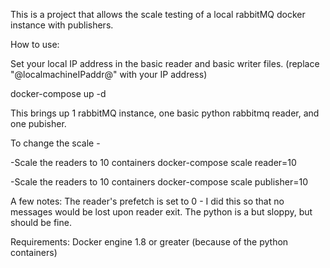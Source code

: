 This is a project that allows the scale testing of a local rabbitMQ docker instance with publishers.

How to use:

Set your local IP address in the basic reader and basic writer files.
(replace "@localmachineIPaddr@" with your IP address)

docker-compose up -d

This brings up 1 rabbitMQ instance, one basic python rabbitmq reader, and one pubisher.

To change the scale -

-Scale the readers to 10 containers
docker-compose scale reader=10

-Scale the readers to 10 containers
docker-compose scale publisher=10

A few notes:
The reader's prefetch is set to 0 - I did this so that no messages would be lost upon reader exit.
The python is a but sloppy, but should be fine.

Requirements:
Docker engine 1.8 or greater (because of the python containers)
